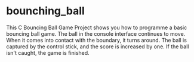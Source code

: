 # bounching_ball
This C Bouncing Ball Game Project shows you how to programme a basic bouncing ball game.
The ball in the console interface continues to move. When it comes into contact with the boundary, it turns around.
The ball is captured by the control stick, and the score is increased by one. If the ball isn't caught, the game is finished.
